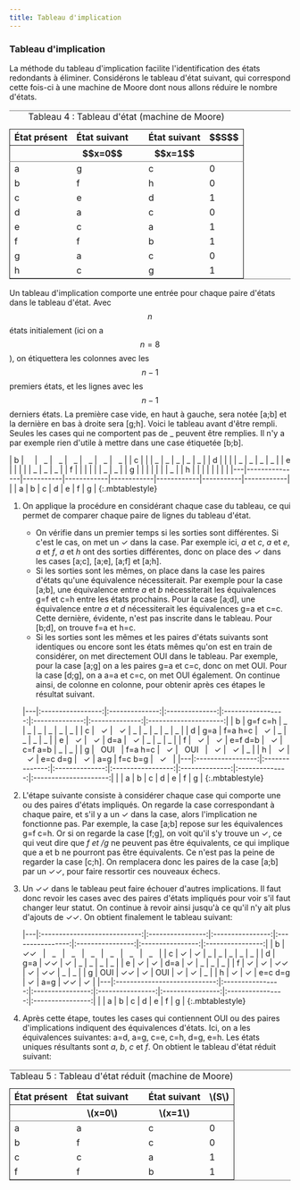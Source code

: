 ```yaml
---
title: Tableau d'implication
---
```


### Tableau d'implication


La méthode du tableau d'implication facilite l'identification des
états redondants à éliminer. Considérons le tableau d'état suivant,
qui correspond cette fois-ci à une machine de Moore dont nous allons
réduire le nombre d'états.

<table id="org32dbd72" border="2" cellspacing="0" cellpadding="6" rules="groups" frame="hsides">
<caption class="t-above"><span class="table-number">Tableau 4 :</span> Tableau d'état (machine de Moore)</caption>

<colgroup>
<col  class="org-left" />

<col  class="org-left" />

<col  class="org-left" />

<col  class="org-left" />

<col  class="org-right" />
</colgroup>
<thead>
<tr>
<th scope="col" class="org-left">État présent</th>
<th scope="col" class="org-left">État suivant</th>
<th scope="col" class="org-left">&#xa0;</th>
<th scope="col" class="org-left">État suivant</th>
<th scope="col" class="org-right">$$S$$</th>
</tr>


<tr>
<th scope="col" class="org-left">&#xa0;</th>
<th scope="col" class="org-left">$$x=0$$</th>
<th scope="col" class="org-left">&#xa0;</th>
<th scope="col" class="org-left">$$x=1$$</th>
<th scope="col" class="org-right">&#xa0;</th>
</tr>
</thead>

<tbody>
<tr>
<td class="org-left">a</td>
<td class="org-left">g</td>
<td class="org-left">&#xa0;</td>
<td class="org-left">c</td>
<td class="org-right">0</td>
</tr>


<tr>
<td class="org-left">b</td>
<td class="org-left">f</td>
<td class="org-left">&#xa0;</td>
<td class="org-left">h</td>
<td class="org-right">0</td>
</tr>


<tr>
<td class="org-left">c</td>
<td class="org-left">e</td>
<td class="org-left">&#xa0;</td>
<td class="org-left">d</td>
<td class="org-right">1</td>
</tr>


<tr>
<td class="org-left">d</td>
<td class="org-left">a</td>
<td class="org-left">&#xa0;</td>
<td class="org-left">c</td>
<td class="org-right">0</td>
</tr>


<tr>
<td class="org-left">e</td>
<td class="org-left">c</td>
<td class="org-left">&#xa0;</td>
<td class="org-left">a</td>
<td class="org-right">1</td>
</tr>


<tr>
<td class="org-left">f</td>
<td class="org-left">f</td>
<td class="org-left">&#xa0;</td>
<td class="org-left">b</td>
<td class="org-right">1</td>
</tr>


<tr>
<td class="org-left">g</td>
<td class="org-left">a</td>
<td class="org-left">&#xa0;</td>
<td class="org-left">c</td>
<td class="org-right">0</td>
</tr>


<tr>
<td class="org-left">h</td>
<td class="org-left">c</td>
<td class="org-left">&#xa0;</td>
<td class="org-left">g</td>
<td class="org-right">1</td>
</tr>
</tbody>
</table>

Un tableau d'implication comporte une entrée pour chaque paire d'états
dans le tableau d'état. Avec $$n$$ états initialement (ici on a
$$n=8$$), on étiquettera les colonnes avec les $$n-1$$ premiers états,
et les lignes avec les $$n-1$$ derniers états. La première case vide,
en haut à gauche, sera notée [a;b] et la dernière en bas à droite sera
[g;h]. Voici le tableau avant d'être rempli. Seules les cases qui ne
comportent pas de \_ peuvent être remplies. Il n'y a par exemple rien
d'utile à mettre dans une case étiquetée [b;b].

| b | &nbsp; &nbsp; | &nbsp; \_ | &nbsp;  \_ | &nbsp;  \_ | &nbsp;  \_ | &nbsp; \_ | &nbsp;  \_ |
| c |               |           | \_         | \_         | \_         | \_        | \_         |
| d |               |           |            | \_         | \_         | \_        | \_         |
| e |               |           |            |            | \_         | \_        | \_         |
| f |               |           |            |            |            | \_        | \_         |
| g |               |           |            |            |            |           | \_         |
| h |               |           |            |            |            |           |            |
|---|---------------|-----------|------------|------------|------------|-----------|------------|
|   | a             | b         | c          | d          | e          | f         | g          |
{:.mbtablestyle}

1.  On applique la procédure en considérant chaque case du tableau, ce
    qui permet de comparer chaque paire de lignes du tableau d'état.
    -   On vérifie dans un premier temps si les sorties sont
        différentes. Si c'est le cas, on met un &check; dans la
        case. Par exemple ici, *a* et *c*, *a* et *e*, *a* et *f*, *a*
        et *h* ont des sorties différentes, donc on place des &check;
        dans les cases [a;c], [a;e], [a;f] et [a;h].
    -   Si les sorties sont les mêmes, on place dans la case les
        paires d'états qu'une équivalence nécessiterait. Par exemple
        pour la case [a;b], une équivalence entre *a* et *b*
        nécessiterait les équivalences g=f et c=h entre les états
        prochains. Pour la case [a;d], une équivalence entre *a* et
        *d* nécessiterait les équivalences g=a et c=c. Cette dernière,
        évidente, n'est pas inscrite dans le tableau. Pour [b;d], on
        trouve f=a et h=c.
    -   Si les sorties sont les mêmes et les paires d'états suivants sont
        identiques ou encore sont les états mêmes qu'on est en train de
        considérer, on met directement OUI dans le tableau. Par exemple,
        pour la case [a;g] on a les paires g=a et c=c, donc on met
        OUI. Pour la case [d;g], on a a=a et c=c, on met OUI
        également. On continue ainsi, de colonne en colonne, pour obtenir
        après ces étapes le résultat suivant.
    
    |---|:-----------------:|:--------------:|:--------------:|:-----------------:|:--------------:|:--------------:|:---------------------:|
    | b | g=f c=h           | \_             | \_             | \_                | \_             | \_             | \_                    |
    | c | &nbsp; &check;    | &nbsp; &check; | \_             | \_                | \_             | \_             | \_                    |
    | d | g=a               | f=a h=c        | &nbsp; &check; | \_                | \_             | \_             | \_                    |
    | e | &nbsp; &check;    | &nbsp; &check; | d=a            | &nbsp; &check;    | \_             | \_             | \_                    |
    | f | &nbsp; &check;    | &nbsp; &check; | e=f d=b        | &nbsp; &check;    | c=f a=b        | \_             | \_                    |
    | g | &nbsp; OUI &nbsp; | f=a h=c        | &nbsp; &check; | &nbsp; OUI &nbsp; | &nbsp; &check; | &nbsp; &check; | \_                    |
    | h | &nbsp; &check;    | &nbsp; &check; | e=c d=g        | &nbsp; &check;    | a=g            | f=c b=g        | &nbsp; &check; &nbsp; |
    |---|:-----------------:|:--------------:|:--------------:|:-----------------:|:--------------:|:--------------:|:---------------------:|
    |   | a                 | b              | c              | d                 | e              | f              | g                     |
	{:.mbtablestyle}

2.  L'étape suivante consiste à considérer chaque case qui comporte
    une ou des paires d'états impliqués. On regarde la case
    correspondant à chaque paire, et s'il y a un &check; dans la case,
    alors l'implication ne fonctionne pas. Par exemple, la case [a;b]
    repose sur les équivalences g=f c=h. Or si on regarde la case
    [f;g], on voit qu'il s'y trouve un &check;, ce qui veut dire que
    *f et /g* ne peuvent pas être équivalents, ce qui implique que a
    et b ne pourront pas être équivalents. Ce n'est pas la peine de
    regarder la case [c;h].  On remplacera donc les paires de la case
    [a;b] par un &check;&check;, pour faire ressortir ces nouveaux
    échecs.
3.  Un &check;&check; dans le tableau peut faire échouer d'autres
    implications. Il faut donc revoir les cases avec des paires
    d'états impliqués pour voir s'il faut changer leur statut. On
    continue à revoir ainsi jusqu'à ce qu'il n'y ait plus d'ajouts de
    &check;&check;. On obtient finalement le tableau suivant:

	|---|:----------------------------:|:----------------:|:----------------:|:----------------:|:----------------:|:----------------:|:----------------:|
	| b | &nbsp; &check;&check; &nbsp; | &nbsp; \_ &nbsp; | &nbsp; \_ &nbsp; | &nbsp; \_ &nbsp; | &nbsp; \_ &nbsp; | &nbsp; \_ &nbsp; | &nbsp; \_ &nbsp; |
	| c | &check;                      | &check;          | \_               | \_               | \_               | \_               | \_               |
	| d | g=a                          | &check;&check;   | &check;          | \_               | \_               | \_               | \_               |
	| e | &check;                      | &check;          | d=a              | &check;          | \_               | \_               | \_               |
	| f | &check;                      | &check;          | &check;&check;   | &check;          | &check;&check;   | \_               | \_               |
	| g | OUI                          | &check;&check;   | &check;          | OUI              | &check;          | &check;          | \_               |
	| h | &check;                      | &check;          | e=c d=g          | &check;          | a=g              | &check;&check;   | &check;          |
	|---|:----------------------------:|:----------------:|:----------------:|:----------------:|:----------------:|:----------------:|:----------------:|
	|   | a                            | b                | c                | d                | e                | f                | g                |
	{:.mbtablestyle}

4.  Après cette étape, toutes les cases qui contiennent OUI ou des
    paires d'implications indiquent des équivalences d'états. Ici, on
    a les équivalences suivantes: a=d, a=g, c=e, c=h, d=g, e=h. Les
    états uniques résultants sont *a*, *b*, *c* et *f*. On obtient le
    tableau d'état réduit suivant:

<table id="orgbdca5b3" border="2" cellspacing="0" cellpadding="6" rules="groups" frame="hsides">
<caption class="t-above"><span class="table-number">Tableau 5 :</span> Tableau d'état réduit (machine de Moore)</caption>

<colgroup>
<col  class="org-left" />

<col  class="org-left" />

<col  class="org-left" />

<col  class="org-left" />

<col  class="org-right" />
</colgroup>
<thead>
<tr>
<th scope="col" class="org-left">État présent</th>
<th scope="col" class="org-left">État suivant</th>
<th scope="col" class="org-left">&#xa0;</th>
<th scope="col" class="org-left">État suivant</th>
<th scope="col" class="org-right">\(S\)</th>
</tr>


<tr>
<th scope="col" class="org-left">&#xa0;</th>
<th scope="col" class="org-left">\(x=0\)</th>
<th scope="col" class="org-left">&#xa0;</th>
<th scope="col" class="org-left">\(x=1\)</th>
<th scope="col" class="org-right">&#xa0;</th>
</tr>
</thead>

<tbody>
<tr>
<td class="org-left">a</td>
<td class="org-left">a</td>
<td class="org-left">&#xa0;</td>
<td class="org-left">c</td>
<td class="org-right">0</td>
</tr>


<tr>
<td class="org-left">b</td>
<td class="org-left">f</td>
<td class="org-left">&#xa0;</td>
<td class="org-left">c</td>
<td class="org-right">0</td>
</tr>


<tr>
<td class="org-left">c</td>
<td class="org-left">c</td>
<td class="org-left">&#xa0;</td>
<td class="org-left">a</td>
<td class="org-right">1</td>
</tr>


<tr>
<td class="org-left">f</td>
<td class="org-left">f</td>
<td class="org-left">&#xa0;</td>
<td class="org-left">b</td>
<td class="org-right">1</td>
</tr>
</tbody>
</table>

